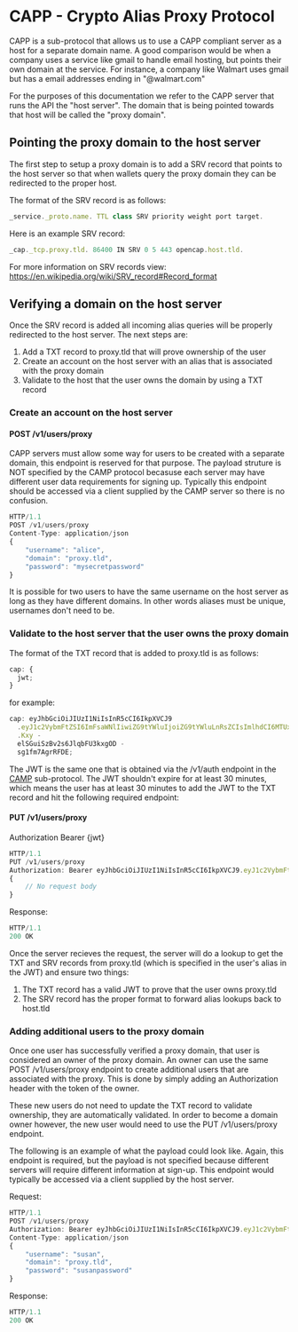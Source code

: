 # CAPP - Crypto Alias Proxy Protocol

CAPP is a sub-protocol that allows us to use a CAPP compliant server as a host for a separate domain name. A good comparison would be when a company uses a service like gmail to handle email hosting, but points their own domain at the service. For instance, a company like Walmart uses gmail but has a email addresses ending in "@walmart.com"

For the purposes of this documentation we refer to the CAPP server that runs the API the "host server". The domain that is being pointed towards that host will be called the "proxy domain".

## Pointing the proxy domain to the host server

The first step to setup a proxy domain is to add a SRV record that points to the host server so that when wallets query the proxy domain they can be redirected to the proper host.

The format of the SRV record is as follows:

```javascript
_service._proto.name. TTL class SRV priority weight port target.
```

Here is an example SRV record:

```javascript
_cap._tcp.proxy.tld. 86400 IN SRV 0 5 443 opencap.host.tld.
```

For more information on SRV records view: https://en.wikipedia.org/wiki/SRV_record#Record_format

## Verifying a domain on the host server

Once the SRV record is added all incoming alias queries will be properly redirected to the host server. The next steps are:

1. Add a TXT record to proxy.tld that will prove ownership of the user
2. Create an account on the host server with an alias that is associated with the proxy domain
3. Validate to the host that the user owns the domain by using a TXT record

### Create an account on the host server

#### POST /v1/users/proxy

CAPP servers must allow some way for users to be created with a separate domain, this endpoint is reserved for that purpose. The payload struture is NOT specified by the CAMP protocol becasuse each server may have different user data requirements for signing up. Typically this endpoint should be accessed via a client supplied by the CAMP server so there is no confusion.

```javascript
HTTP/1.1
POST /v1/users/proxy
Content-Type: application/json
{
    "username": "alice",
    "domain": "proxy.tld",
    "password": "mysecretpassword"
}
```

It is possible for two users to have the same username on the host server as long as they have different domains. In other words aliases must be unique, usernames don't need to be.

### Validate to the host server that the user owns the proxy domain

The format of the TXT record that is added to proxy.tld is as follows:

```javascript
cap: {
  jwt;
}
```

for example:

```javascript
cap: eyJhbGciOiJIUzI1NiIsInR5cCI6IkpXVCJ9
  .eyJ1c2VybmFtZSI6ImFsaWNlIiwiZG9tYWluIjoiZG9tYWluLnRsZCIsImlhdCI6MTUxNjIzOTAyMn0
  .Kxy -
  elSGuiSzBv2s6JlqbFU3kxgOD -
  sg1fm7AgrRFDE;
```

The JWT is the same one that is obtained via the /v1/auth endpoint in the [CAMP](/CAMP.md) sub-protocol. The JWT shouldn't expire for at least 30 minutes, which means the user has at least 30 minutes to add the JWT to the TXT record and hit the following required endpoint:

#### PUT /v1/users/proxy

Authorization Bearer {jwt}

```javascript
HTTP/1.1
PUT /v1/users/proxy
Authorization: Bearer eyJhbGciOiJIUzI1NiIsInR5cCI6IkpXVCJ9.eyJ1c2VybmFtZSI6ImFsaWNlIiwiZG9tYWluIjoiZG9tYWluLnRsZCIsImlhdCI6MTUxNjIzOTAyMn0.Kxy-elSGuiSzBv2s6JlqbFU3kxgOD-sg1fm7AgrRFDE
{
    // No request body
}
```

Response:

```javascript
HTTP/1.1
200 OK
```

Once the server recieves the request, the server will do a lookup to get the TXT and SRV records from proxy.tld (which is specified in the user's alias in the JWT) and ensure two things:

1. The TXT record has a valid JWT to prove that the user owns proxy.tld
2. The SRV record has the proper format to forward alias lookups back to host.tld

### Adding additional users to the proxy domain

Once one user has successfully verified a proxy domain, that user is considered an owner of the proxy domain. An owner can use the same POST /v1/users/proxy endpoint to create additional users that are associated with the proxy. This is done by simply adding an Authorization header with the token of the owner.

These new users do not need to update the TXT record to validate ownership, they are automatically validated. In order to become a domain owner however, the new user would need to use the PUT /v1/users/proxy endpoint.

The following is an example of what the payload could look like. Again, this endpoint is required, but the payload is not specified because different servers will require different information at sign-up. This endpoint would typically be accessed via a client supplied by the host server.

Request:

```javascript
HTTP/1.1
POST /v1/users/proxy
Authorization: Bearer eyJhbGciOiJIUzI1NiIsInR5cCI6IkpXVCJ9.eyJ1c2VybmFtZSI6ImFsaWNlIiwiZG9tYWluIjoiZG9tYWluLnRsZCIsImlhdCI6MTUxNjIzOTAyMn0.Kxy-elSGuiSzBv2s6JlqbFU3kxgOD-sg1fm7AgrRFDE
Content-Type: application/json
{
    "username": "susan",
    "domain": "proxy.tld",
    "password": "susanpassword"
}
```

Response:

```javascript
HTTP/1.1
200 OK
```
